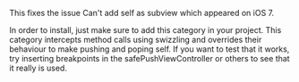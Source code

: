 This fixes the issue Can't add self as subview which appeared on iOS 7.


In order to install, just make sure to add this category in your project. This category intercepts method calls using swizzling and overrides their behaviour to make pushing and poping self.
If you want to test that it works, try inserting breakpoints in the safePushViewController or others to see that it really is used.


